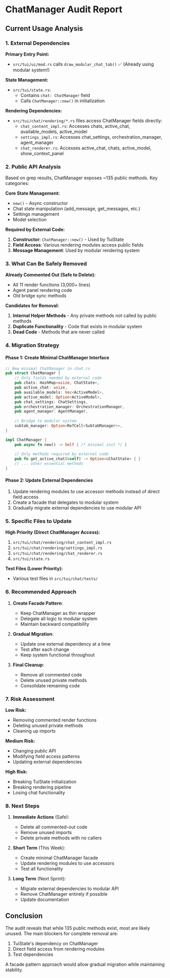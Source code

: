 # ChatManager Audit Report

## Current Usage Analysis

### 1. External Dependencies

**Primary Entry Point:**
- `src/tui/ui/mod.rs` calls `draw_modular_chat_tab()` ✅ (Already using modular system!)

**State Management:**
- `src/tui/state.rs`:
  - Contains `chat: ChatManager` field
  - Calls `ChatManager::new()` in initialization

**Rendering Dependencies:**
- `src/tui/chat/rendering/*.rs` files access ChatManager fields directly:
  - `chat_content_impl.rs`: Accesses chats, active_chat, available_models, active_model
  - `settings_impl.rs`: Accesses chat_settings, orchestration_manager, agent_manager
  - `chat_renderer.rs`: Accesses active_chat, chats, active_model, show_context_panel

### 2. Public API Analysis

Based on grep results, ChatManager exposes ~135 public methods. Key categories:

**Core State Management:**
- `new()` - Async constructor
- Chat state manipulation (add_message, get_messages, etc.)
- Settings management
- Model selection

**Required by External Code:**
1. **Constructor**: `ChatManager::new()` - Used by TuiState
2. **Field Access**: Various rendering modules access public fields
3. **Message Management**: Used by modular rendering system

### 3. What Can Be Safely Removed

**Already Commented Out (Safe to Delete):**
- All 11 render functions (3,000+ lines)
- Agent panel rendering code
- Old bridge sync methods

**Candidates for Removal:**
1. **Internal Helper Methods** - Any private methods not called by public methods
2. **Duplicate Functionality** - Code that exists in modular system
3. **Dead Code** - Methods that are never called

### 4. Migration Strategy

#### Phase 1: Create Minimal ChatManager Interface
```rust
// New minimal ChatManager in chat.rs
pub struct ChatManager {
    // Only fields needed by external code
    pub chats: HashMap<usize, ChatState>,
    pub active_chat: usize,
    pub available_models: Vec<ActiveModel>,
    pub active_model: Option<ActiveModel>,
    pub chat_settings: ChatSettings,
    pub orchestration_manager: OrchestrationManager,
    pub agent_manager: AgentManager,
    
    // Bridge to modular system
    subtab_manager: Option<RefCell<SubtabManager>>,
}

impl ChatManager {
    pub async fn new() -> Self { /* minimal init */ }
    
    // Only methods required by external code
    pub fn get_active_chat(&self) -> Option<&ChatState> { }
    // ... other essential methods
}
```

#### Phase 2: Update External Dependencies
1. Update rendering modules to use accessor methods instead of direct field access
2. Create a facade that delegates to modular system
3. Gradually migrate external dependencies to use modular API

### 5. Specific Files to Update

**High Priority (Direct ChatManager Access):**
1. `src/tui/chat/rendering/chat_content_impl.rs`
2. `src/tui/chat/rendering/settings_impl.rs`
3. `src/tui/chat/rendering/chat_renderer.rs`
4. `src/tui/state.rs`

**Test Files (Lower Priority):**
- Various test files in `src/tui/chat/tests/`

### 6. Recommended Approach

1. **Create Facade Pattern**:
   - Keep ChatManager as thin wrapper
   - Delegate all logic to modular system
   - Maintain backward compatibility

2. **Gradual Migration**:
   - Update one external dependency at a time
   - Test after each change
   - Keep system functional throughout

3. **Final Cleanup**:
   - Remove all commented code
   - Delete unused private methods
   - Consolidate remaining code

### 7. Risk Assessment

**Low Risk:**
- Removing commented render functions
- Deleting unused private methods
- Cleaning up imports

**Medium Risk:**
- Changing public API
- Modifying field access patterns
- Updating external dependencies

**High Risk:**
- Breaking TuiState initialization
- Breaking rendering pipeline
- Losing chat functionality

### 8. Next Steps

1. **Immediate Actions** (Safe):
   - Delete all commented-out code
   - Remove unused imports
   - Delete private methods with no callers

2. **Short Term** (This Week):
   - Create minimal ChatManager facade
   - Update rendering modules to use accessors
   - Test all functionality

3. **Long Term** (Next Sprint):
   - Migrate external dependencies to modular API
   - Remove ChatManager entirely if possible
   - Update documentation

## Conclusion

The audit reveals that while 135 public methods exist, most are likely unused. The main blockers for complete removal are:
1. TuiState's dependency on ChatManager
2. Direct field access from rendering modules
3. Test dependencies

A facade pattern approach would allow gradual migration while maintaining stability.